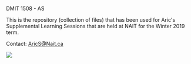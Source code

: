 DMIT 1508 - AS

This is the repository (collection of files) that has been used for Aric's Supplemental Learning Sessions that are held at NAIT for the Winter 2019 term.

Contact: AricS@Nait.ca

![](DMIT1508Winter2019SLSessionWeeklySchedule)
